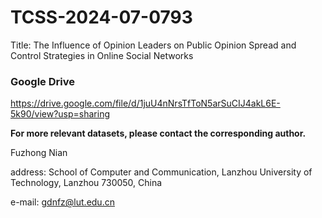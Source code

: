 # TCSS-2024-07-0793
Title: The Influence of Opinion Leaders on Public Opinion Spread and  Control Strategies in Online Social Networks

### Google Drive
https://drive.google.com/file/d/1juU4nNrsTfToN5arSuCIJ4akL6E-5k90/view?usp=sharing

**For more relevant datasets, please contact the corresponding author.**



Fuzhong Nian

address: School of Computer and Communication, Lanzhou University of Technology, Lanzhou 730050, China

e-mail: gdnfz@lut.edu.cn
